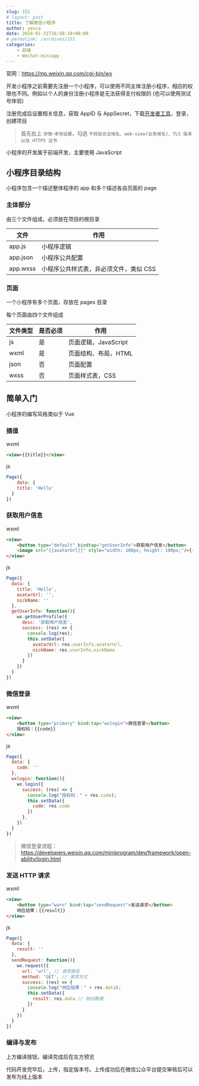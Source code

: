 ```yaml
---
slug: 151
# layout: post
title: 了解微信小程序
author: yexca
date: 2024-01-31T16:50:34+08:00
# permalink: /archives/151
categories:
    - 前端
    - Wechat-miniapp
---
```


官网：<https://mp.weixin.qq.com/cgi-bin/wx>

开发小程序之前需要先注册一个小程序，可以使用不同主体注册小程序，相应的权限也不同。例如以个人的身份注册小程序是无法获得支付权限的 (也可以使用测试号体验)

注册完成后设置相关信息，获取 AppID 与 AppSecret，下载[开发者工具](https://developers.weixin.qq.com/miniprogram/dev/devtools/stable.html)，登录，创建项目

> 首先右上 `详情`-`本地设置`，勾选 `不校验合法域名、web-view(业务域名)、TLS 版本以及 HTTPS 证书`

小程序的开发属于前端开发，主要使用 JavaScript

## 小程序目录结构

小程序包含一个描述整体程序的 app 和多个描述各自页面的 page

### 主体部分

由三个文件组成，必须放在项目的根目录

| 文件     | 作用                                   |
| -------- | -------------------------------------- |
| app.js   | 小程序逻辑                             |
| app.json | 小程序公共配置                         |
| app.wxss | 小程序公共样式表，非必须文件，类似 CSS |

### 页面

一个小程序有多个页面，存放在 pages 目录

每个页面由四个文件组成

| 文件类型 | 是否必须 | 作用                 |
| -------- | -------- | -------------------- |
| js       | 是       | 页面逻辑，JavaScript |
| wxml     | 是       | 页面结构、布局，HTML |
| json     | 否       | 页面配置             |
| wxss     | 否       | 页面样式表，CSS      |

## 简单入门

小程序的编写风格类似于 Vue

### 插值

wxml

```html
<view>{{title}}</view>
```

js

```javascript
Page({
    data: {
    title: 'Hello'
  }
})
```

### 获取用户信息

wxml

```html
<view>
    <button type="default" bindtap="getUserInfo">获取用户信息</button>
    <image src="{{avatarUrl}}" style="width: 100px; height: 100px;"/>{{nickName}}
</view>
```

js

```javascript
Page({
  data: {
    title: 'Hello',
    avatarUrl: '',
    nickName: ''
  },
  getUserInfo: function(){
    wx.getUserProfile({
      desc: '获取用户信息',
      success: (res) => {
        console.log(res);
        this.setData({
          avatarUrl: res.userInfo.avatarUrl,
          nickName: res.userInfo.nickName
        })
      }
    })
  }
})
```

### 微信登录

wxml

```html
<view>
    <button type="primary" bind:tap="wxlogin">微信登录</button>
    授权码：{{code}}
</view>
```

js

```javascript
Page({
  data: {
    code: ''
  },
  wxlogin: function(){
    wx.login({
      success: (res) => {
        console.log("授权码：" + res.code);
        this.setData({
          code: res.code
        })
      },
    })
  }
})

```

> 微信登录流程：<https://developers.weixin.qq.com/miniprogram/dev/framework/open-ability/login.html>

### 发送 HTTP 请求

wxml

```html
<view>
    <button type="warn" bind:tap="sendRequest">发送请求</button>
    响应结果：{{result}}
</view>
```

js

```javascript
Page({
  data: {
    result: ''
  },
  sendRequest: function(){
    wx.request({
      url: 'url', // 请求路径
      method: 'GET', // 请求方式
      success: (res) => {
        console.log("响应结果：" + res.data);
        this.setData({
          result: res.data // 响应数据
        })
      }
    })
  }
})

```

### 编译与发布

上方编译按钮，编译完成后在左方预览

代码开发完毕后，上传，指定版本号。上传成功后在微信公众平台提交审核后可以发布为线上版本